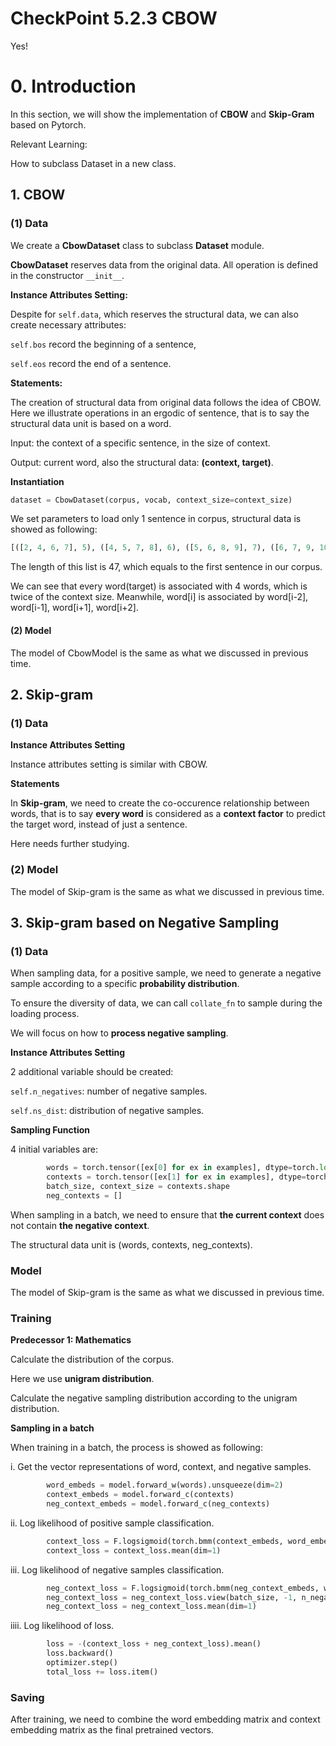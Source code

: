# CheckPoint 5.2.3 CBOW

Yes!

# 0. Introduction
In this section, we will show the implementation of **CBOW** and **Skip-Gram** based
on Pytorch.

Relevant Learning:

How to subclass Dataset in a new class. 

## 1. CBOW

### (1) Data

We create a **CbowDataset** class to subclass **Dataset** module.

**CbowDataset** reserves data from the original data.
All operation is defined in the constructor ```__init__```.

**Instance Attributes Setting:**

Despite for ```self.data```, which reserves the structural data, we can
also create necessary attributes:

```self.bos``` record the beginning of a sentence,

```self.eos``` record the end of a sentence.

**Statements:**

The creation of structural data from original data follows the idea of CBOW.
Here we illustrate operations in an ergodic of sentence, that is to say the
structural data unit is based on a word.

Input: the context of a specific sentence, in the size of context.

Output: current word, also the structural data: **(context, target)**.

**Instantiation**

```python
dataset = CbowDataset(corpus, vocab, context_size=context_size)
```
 We set parameters to load only 1 sentence in corpus, structural data is showed as following: 
```python
[([2, 4, 6, 7], 5), ([4, 5, 7, 8], 6), ([5, 6, 8, 9], 7), ([6, 7, 9, 10], 8), ([7, 8, 10, 11], 9), ([8, 9, 11, 12], 10), ([9, 10, 12, 13], 11), ([10, 11, 13, 14], 12), ([11, 12, 14, 15], 13), ([12, 13, 15, 16], 14), ([13, 14, 16, 17], 15), ([14, 15, 17, 18], 16), ([15, 16, 18, 19], 17), ([16, 17, 19, 9], 18), ([17, 18, 9, 10], 19), ([18, 19, 10, 11], 9), ([19, 9, 11, 10], 10), ([9, 10, 10, 20], 11), ([10, 11, 20, 13], 10), ([11, 10, 13, 21], 20), ([10, 20, 21, 22], 13), ([20, 13, 22, 23], 21), ([13, 21, 23, 24], 22), ([21, 22, 24, 25], 23), ([22, 23, 25, 26], 24), ([23, 24, 26, 27], 25), ([24, 25, 27, 28], 26), ([25, 26, 28, 11], 27), ([26, 27, 11, 29], 28), ([27, 28, 29, 30], 11), ([28, 11, 30, 31], 29), ([11, 29, 31, 19], 30), ([29, 30, 19, 32], 31), ([30, 31, 32, 33], 19), ([31, 19, 33, 34], 32), ([19, 32, 34, 35], 33), ([32, 33, 35, 36], 34), ([33, 34, 36, 37], 35), ([34, 35, 37, 38], 36), ([35, 36, 38, 7], 37), ([36, 37, 7, 39], 38), ([37, 38, 39, 40], 7), ([38, 7, 40, 20], 39), ([7, 39, 20, 41], 40), ([39, 40, 41, 42], 20), ([40, 20, 42, 10], 41), ([20, 41, 10, 3], 42)]
```
The length of this list is 47, which equals to the first sentence in our corpus.

We can see that every word(target) is associated with 4 words, which is twice of the context size.
Meanwhile, word[i] is associated by word[i-2], word[i-1], word[i+1], word[i+2].


#### (2) Model

The model of CbowModel is the same as what we discussed in previous time.

## 2. Skip-gram

### (1) Data

**Instance Attributes Setting**

Instance attributes setting is similar with CBOW.

**Statements**

In **Skip-gram**, we need to create the co-occurence relationship between words,
that is to say **every word** is considered as a **context factor** to predict the
target word, instead of just a sentence.

Here needs further studying.

### (2) Model

The model of Skip-gram is the same as what we discussed in previous time.

## 3. Skip-gram based on Negative Sampling

### (1) Data


When sampling data, for a positive sample, we need to generate a negative sample
according to a specific **probability distribution**.

To ensure the diversity of data, we can call ```collate_fn``` to sample during the loading process.

We will focus on how to **process negative sampling**.

**Instance Attributes Setting**

2 additional variable should be created:

```self.n_negatives```: number of negative samples.

```self.ns_dist```: distribution of negative samples.


**Sampling Function**

4 initial variables are:
```python
        words = torch.tensor([ex[0] for ex in examples], dtype=torch.long)
        contexts = torch.tensor([ex[1] for ex in examples], dtype=torch.long)
        batch_size, context_size = contexts.shape
        neg_contexts = []
```

When sampling in a batch, we need to ensure that **the current context** does not contain
**the negative context**.

The structural data unit is (words, contexts, neg_contexts).

### Model

The model of Skip-gram is the same as what we discussed in previous time.

### Training

**Predecessor 1: Mathematics**

Calculate the distribution of the corpus.

Here we use **unigram distribution**.

Calculate the negative sampling distribution according to the unigram distribution.

**Sampling in a batch**

When training in a batch, the process is showed as following:

i. Get the vector representations of word, context, and negative samples.

```python
        word_embeds = model.forward_w(words).unsqueeze(dim=2)
        context_embeds = model.forward_c(contexts)
        neg_context_embeds = model.forward_c(neg_contexts)
```

ii. Log likelihood of positive sample classification.

```python
        context_loss = F.logsigmoid(torch.bmm(context_embeds, word_embeds).squeeze(dim=2))
        context_loss = context_loss.mean(dim=1)
```

iii. Log likelihood of negative samples classification.

```python
        neg_context_loss = F.logsigmoid(torch.bmm(neg_context_embeds, word_embeds).squeeze(dim=2).neg())
        neg_context_loss = neg_context_loss.view(batch_size, -1, n_negatives).sum(dim=2)
        neg_context_loss = neg_context_loss.mean(dim=1)
```

iiii. Log likelihood of loss.
```python
        loss = -(context_loss + neg_context_loss).mean()
        loss.backward()
        optimizer.step()
        total_loss += loss.item()
```

### Saving

After training, we need to combine the word embedding matrix and context
embedding matrix as the final pretrained vectors.
